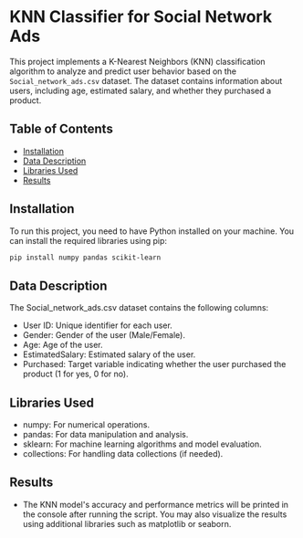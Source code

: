 # KNN Classifier for Social Network Ads

This project implements a K-Nearest Neighbors (KNN) classification algorithm to analyze and predict user behavior based on the `Social_network_ads.csv` dataset. The dataset contains information about users, including age, estimated salary, and whether they purchased a product.

## Table of Contents

- [Installation](#installation)
- [Data Description](#data-description)
- [Libraries Used](#libraries-used)
- [Results](#results)


## Installation

To run this project, you need to have Python installed on your machine. You can install the required libraries using pip:

```bash
pip install numpy pandas scikit-learn
```

## Data Description
The Social_network_ads.csv dataset contains the following columns:
- User ID: Unique identifier for each user.
- Gender: Gender of the user (Male/Female).
- Age: Age of the user.
- EstimatedSalary: Estimated salary of the user.
- Purchased: Target variable indicating whether the user purchased the product (1 for yes, 0 for no).

## Libraries Used
- numpy: For numerical operations.
- pandas: For data manipulation and analysis.
- sklearn: For machine learning algorithms and model evaluation.
- collections: For handling data collections (if needed).

## Results
- The KNN model's accuracy and performance metrics will be printed in the console after running the script. You may also visualize the results using additional libraries such as matplotlib or seaborn.
